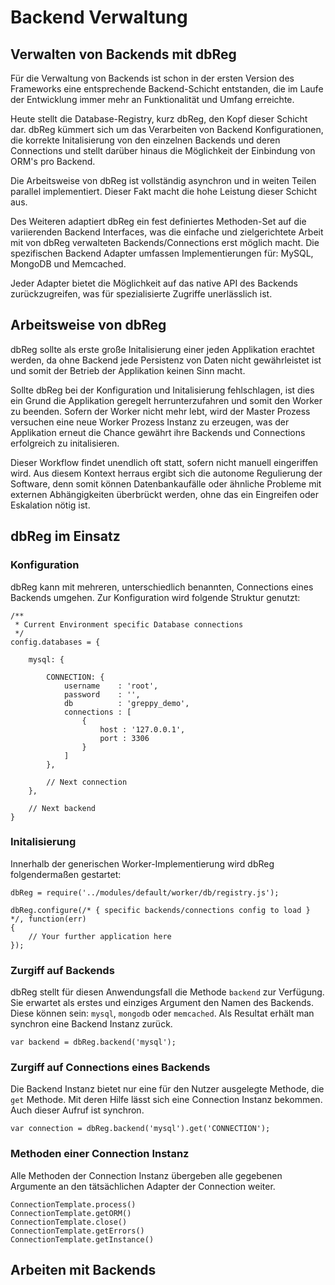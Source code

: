 # Backend Verwaltung

## Verwalten von Backends mit dbReg

Für die Verwaltung von Backends ist schon in der ersten Version des Frameworks
eine entsprechende Backend-Schicht entstanden, die im Laufe der Entwicklung immer
mehr an Funktionalität und Umfang erreichte.

Heute stellt die Database-Registry, kurz dbReg, den Kopf dieser Schicht dar.
dbReg kümmert sich um das Verarbeiten von Backend Konfigurationen, die korrekte
Initalisierung von den einzelnen Backends und deren Connections und stellt darüber
hinaus die Möglichkeit der Einbindung von ORM's pro Backend.

Die Arbeitsweise von dbReg ist vollständig asynchron und in weiten Teilen parallel
implementiert. Dieser Fakt macht die hohe Leistung dieser Schicht aus.

Des Weiteren adaptiert dbReg ein fest definiertes Methoden-Set auf die variierenden
Backend Interfaces, was die einfache und zielgerichtete Arbeit mit von dbReg
verwalteten Backends/Connections erst möglich macht. Die spezifischen
Backend Adapter umfassen Implementierungen für: MySQL, MongoDB und Memcached.

Jeder Adapter bietet die Möglichkeit auf das native API des Backends zurückzugreifen,
was für spezialisierte Zugriffe unerlässlich ist.

## Arbeitsweise von dbReg

dbReg sollte als erste große Initalisierung einer jeden Applikation erachtet
werden, da ohne Backend jede Persistenz von Daten nicht gewährleistet ist
und somit der Betrieb der Applikation keinen Sinn macht.

Sollte dbReg bei der Konfiguration und Initalisierung fehlschlagen, ist dies
ein Grund die Applikation geregelt herrunterzufahren und somit den Worker zu
beenden. Sofern der Worker nicht mehr lebt, wird der Master Prozess versuchen
eine neue Worker Prozess Instanz zu erzeugen, was der Applikation erneut die
Chance gewährt ihre Backends und Connections erfolgreich zu initalisieren.

Dieser Workflow findet unendlich oft statt, sofern nicht manuell eingeriffen
wird. Aus diesem Kontext herraus ergibt sich die autonome Regulierung der Software,
denn somit können Datenbankaufälle oder ähnliche Probleme mit externen
Abhängigkeiten überbrückt werden, ohne das ein Eingreifen oder Eskalation nötig ist.

## dbReg im Einsatz

### Konfiguration

dbReg kann mit mehreren, unterschiedlich benannten, Connections
eines Backends umgehen. Zur Konfiguration wird folgende Struktur genutzt:

    /**
     * Current Environment specific Database connections
     */
    config.databases = {

        mysql: {

            CONNECTION: {
                username    : 'root',
                password    : '',
                db          : 'greppy_demo',
                connections : [
                    {
                        host : '127.0.0.1',
                        port : 3306
                    }
                ]
            },

            // Next connection
        },

        // Next backend
    }

### Initalisierung

Innerhalb der generischen Worker-Implementierung wird dbReg folgendermaßen
gestartet:

    dbReg = require('../modules/default/worker/db/registry.js');

    dbReg.configure(/* { specific backends/connections config to load } */, function(err)
    {
        // Your further application here
    });

### Zurgiff auf Backends

dbReg stellt für diesen Anwendungsfall die Methode ``backend`` zur Verfügung.
Sie erwartet als erstes und einziges Argument den Namen des Backends. Diese können
sein: ``mysql``, ``mongodb`` oder ``memcached``. Als Resultat erhält man synchron
eine Backend Instanz zurück.

    var backend = dbReg.backend('mysql');

### Zurgiff auf Connections eines Backends

Die Backend Instanz bietet nur eine für den Nutzer ausgelegte Methode, die
``get`` Methode. Mit deren Hilfe lässt sich eine Connection Instanz bekommen.
Auch dieser Aufruf ist synchron.

    var connection = dbReg.backend('mysql').get('CONNECTION');

### Methoden einer Connection Instanz

Alle Methoden der Connection Instanz übergeben alle gegebenen Argumente
an den tätsächlichen Adapter der Connection weiter.

    ConnectionTemplate.process()
    ConnectionTemplate.getORM()
    ConnectionTemplate.close()
    ConnectionTemplate.getErrors()
    ConnectionTemplate.getInstance()

## Arbeiten mit Backends

